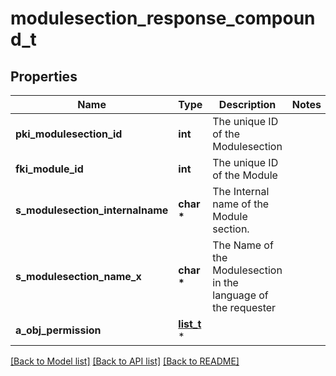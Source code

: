 # modulesection_response_compound_t

## Properties
Name | Type | Description | Notes
------------ | ------------- | ------------- | -------------
**pki_modulesection_id** | **int** | The unique ID of the Modulesection | 
**fki_module_id** | **int** | The unique ID of the Module | 
**s_modulesection_internalname** | **char \*** | The Internal name of the Module section. | 
**s_modulesection_name_x** | **char \*** | The Name of the Modulesection in the language of the requester | 
**a_obj_permission** | [**list_t**](permission_response_compound.md) \* |  | 

[[Back to Model list]](../README.md#documentation-for-models) [[Back to API list]](../README.md#documentation-for-api-endpoints) [[Back to README]](../README.md)


